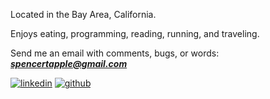 Located in the Bay Area, California. 

Enjoys eating, programming, reading, running, and traveling. 

Send me an email with comments, bugs, or words: ***spencertapple@gmail.com***

<a href="https://www.linkedin.com/in/spencerapple" target="_blank"><img src="/partials/linkedin.svg" alt="linkedin" title="linkedin"></a>
<a href="https://github.com/splayemu" target="_blank"><img src="/partials/github.svg" alt="github" title="github"></a>
